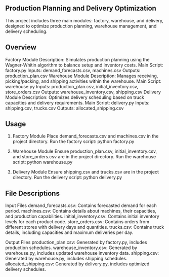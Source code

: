
## Production Planning and Delivery Optimization
This project includes three main modules: factory, warehouse, and delivery, designed to optimize production planning, warehouse management, and delivery scheduling.
## Overview
Factory Module
Description: Simulates production planning using the Wagner-Whitin algorithm to balance setup and inventory costs.
Main Script: factory.py
Inputs: demand_forecasts.csv, machines.csv
Outputs: production_plan.csv
Warehouse Module
Description: Manages receiving, picking/packing, and shipping activities within the warehouse.
Main Script: warehouse.py
Inputs: production_plan.csv, initial_inventory.csv, store_orders.csv
Outputs: warehouse_inventory.csv, shipping.csv
Delivery Module
Description: Optimizes delivery scheduling based on truck capacities and delivery requirements.
Main Script: delivery.py
Inputs: shipping.csv, trucks.csv
Outputs: allocated_shipping.csv
## Usage
1. Factory Module
Place demand_forecasts.csv and machines.csv in the project directory.
Run the factory script:
python factory.py

2. Warehouse Module
Ensure production_plan.csv, initial_inventory.csv, and store_orders.csv are in the project directory.
Run the warehouse script:
python warehouse.py

3. Delivery Module
Ensure shipping.csv and trucks.csv are in the project directory.
Run the delivery script:
python delivery.py
## File Descriptions
Input Files
demand_forecasts.csv: Contains forecasted demand for each period.
machines.csv: Contains details about machines, their capacities, and production capabilities.
initial_inventory.csv: Contains initial inventory levels for each product code.
store_orders.csv: Contains orders from different stores with delivery days and quantities.
trucks.csv: Contains truck details, including capacities and maximum deliveries per day.

Output Files
production_plan.csv: Generated by factory.py, includes production schedules.
warehouse_inventory.csv: Generated by warehouse.py, includes updated warehouse inventory data.
shipping.csv: Generated by warehouse.py, includes shipping schedules.
allocated_shipping.csv: Generated by delivery.py, includes optimized delivery schedules.